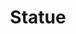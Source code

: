 ---
pid: mx107
title: Statue
location_transcription: City Hall
coordinates: "[-75.163859791718, 39.952202073144]"
zipcode: '19139'
gen_neighborhood: West Philadelphia
neighborhood: Walnut Hill
outside_phl: 
age: '28'
age_range: 20-29
instagram: 
image_file_name: mx_107.jpg
proposal_transcription: Barach Obama Statue
topic: Person,Politics
topic_summary: 0, 0
type: Sculpture Statue
keywords_other: obama, barack obama, president
credit: 
image_labels: 
twitter: 
facebook: 
permalink: "/monuments/mx107/"
layout: item-page
---